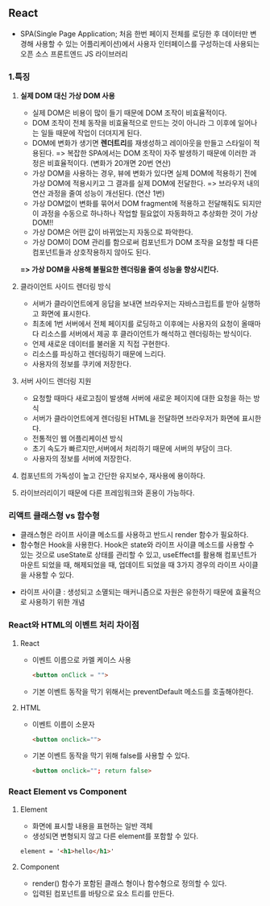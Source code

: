 ## React
- SPA(Single Page Application; 처음 한번 페이지 전체를 로딩한 후 데이터만 변경해 사용할 수 있는 어플리케이션)에서 사용자 인터페이스를 구성하는데 사용되는 오픈 소스 프론트엔드 JS 라이브러리

### 1.특징
1. **실제 DOM 대신 가상 DOM 사용**
    - 실제 DOM은 비용이 많이 들기 때문에 DOM 조작이 비효율적이다.
    - DOM 조작이 전체 동작을 비효율적으로 만드는 것이 아니라 그 이후에 일어나는 일들 때문에 작업이 더뎌지게 된다.
    - DOM에 변화가 생기면 **렌더트리**를 재생성하고 레이아웃을 만들고 스타일이 적용된다. 
        => 복잡한 SPA에서는 DOM 조작이 자주 발생하기 때문에 이러한 과정은 비효율적이다. (변화가 20개면 20번 연산)
    - 가상 DOM을 사용하는 경우, 뷰에 변화가 있다면 실제 DOM에 적용하기 전에 가상 DOM에 적용시키고 그 결과를 실제 DOM에 전달한다. 
        => 브라우저 내의 연산 과정을 줄여 성능이 개선된다. (연산 1번)
    - 가상 DOM없이 변화를 묶어서 DOM fragment에 적용하고 전달해줘도 되지만 이 과정을 수동으로 하나하나 작업할 필요없이 자동화하고 추상화한 것이 가상 DOM!!
    - 가상 DOM은 어떤 값이 바뀌었는지 자동으로 파악한다.
    - 가상 DOM이 DOM 관리를 함으로써 컴포넌트가 DOM 조작을 요청할 때 다른 컴포넌트들과 상호작용하지 않아도 된다.

    **=> 가상 DOM을 사용해 불필요한 렌더링을 줄여 성능을 향상시킨다.**


2. 클라이언트 사이드 렌더링 방식
    - 서버가 클라이언트에게 응답을 보내면 브라우저는 자바스크립트를 받아 실행하고 화면에 표시한다.
    - 최초에 1번 서버에서 전체 페이지를 로딩하고 이후에는 사용자의 요청이 올때마다 리소스를 서버에서 제공 후 클라이언트가 해석하고 렌더링하는 방식이다.
    - 언제 새로운 데이터를 불러올 지 직접 구현한다.
    - 리소스를 파싱하고 렌더링하기 때문에 느리다.
    - 사용자의 정보를 쿠키에 저장한다.


3. 서버 사이드 렌더링 지원
    - 요청할 때마다 새로고침이 발생해 서버에 새로운 페이지에 대한 요청을 하는 방식
    - 서버가 클라이언트에게 렌더링된 HTML을 전달하면 브라우저가 화면에 표시한다.
    - 전통적인 웹 어플리케이션 방식
    - 초기 속도가 빠르지만,서버에서 처리하기 때문에 서버의 부담이 크다.
    - 사용자의 정보를 서버에 저장한다.

4. 컴포넌트의 가독성이 높고 간단한 유지보수, 재사용에 용이하다.

5. 라이브러리이기 때문에 다른 프레임워크와 혼용이 가능하다.

### 리액트 클래스형 vs 함수형
- 클래스형은 라이프 사이클 메소드를 사용하고 반드시 render 함수가 필요하다.
- 함수형은 Hook을 사용한다. Hook은 state와 라이프 사이클 메소드를 사용할 수 있는 것으로 useState로 상태를 관리할 수 있고, useEffect를 활용해 컴포넌트가 마운트 되었을 때, 해제되었을 때, 업데이트 되었을 때 3가지 경우의 라이프 사이클을 사용할 수 있다.

* 라이프 사이클 : 생성되고 소멸되는 매커니즘으로 자원은 유한하기 때문에 효율적으로 사용하기 위한 개념

### React와 HTML의 이벤트 처리 차이점
1. React
    - 이벤트 이름으로 카멜 케이스 사용 
        ```html 
        <button onClick = "">
        ``` 
    - 기본 이벤트 동작을 막기 위해서는 preventDefault 메소드를 호출해야한다.

2. HTML
    - 이벤트 이름이 소문자 
        ```html 
        <button onclick="">
        ```
    - 기본 이벤트 동작을 막기 위해 false를 사용할 수 있다. 
        ```html
        <button onclick=""; return false>
        ```

### React Element vs Component
1. Element
    - 화면에 표시할 내용을 표현하는 일반 객체
    - 생성되면 변형되지 않고 다른 element를 포함할 수 있다.
    ```html
    element = '<h1>hello</h1>' 
    ```

2. Component
    - render() 함수가 포함된 클래스 형이나 함수형으로 정의할 수 있다.
    - 입력된 컴포넌트를 바탕으로 요소 트리를 만든다.
